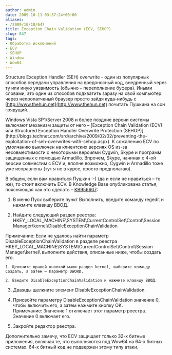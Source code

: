 ```yaml
---
author: admin
date: 2009-10-11 03:37:24+00:00
aliases:
- /2009/10/10/647
title: Exception Chain Validation (ECV, SEHOP)
slug: 647
tags:
- Обработка исключений
- ECV
- SEHOP
- Window
- Wow64
---
```


Structure Exception Handler (SEH) overwrite - один из популярных способов передачи управления на вредоносный код, внедренный через ту или иную уязвимость (обычно – переполнение буфера). Иными словами, это один из способов подхватить заразу на свой компьютер через непропатченый браузер просто зайдя куда-нибудь с [http://www.thehun.net](http://www.thehun.net) почитать Пушкина на сон грядущий.

<!--more-->Windows Vista SP1/Server 2008 и более поздние версии системы включают механизм защиты от него – [Exception Chain Validation (ECV) или Structured Exception Handler Overwrite Protection (SEHOP)](http://blogs.technet.com/srd/archive/2009/02/02/preventing-the-exploitation-of-seh-overwrites-with-sehop.aspx). К сожалению ECV по умолчанию выключен на клиентских версиях OS из-за несовместимости с некоторыми версиями Cygwin, Skype и программ защищенных с помощью Armadillo. Впрочем, Skype, начиная с 4-ой версии совместим с ECV и, вполне возможно, Cygwin и Armadillo тоже уже исправлены (тут я не в курсе, просто предполагаю).

В общем, если вам нравиться Пушкин :-) (да и если не нравиться – то же), то стоит включить ECV. В Knowledge Base опубликована статья, поясняющая как это сделать – [KB956607](http://support.microsoft.com/?scid=kb%3Bru%3B956607&x=21&y=17):

  1. В меню Пуск выберите пункт Выполнить, введите команду regedit и нажмите клавишу ВВОД.

  2. Найдите следующий раздел реестра: HKEY_LOCAL_MACHINE\SYSTEM\CurrentControlSet\Control\Session Manager\kernel\DisableExceptionChainValidation  

Примечание: Если не удалось найти параметр DisableExceptionChainValidation в разделе реестра HKEY_LOCAL_MACHINE\SYSTEM\CurrentControlSet\Control\Session Manager\kernel\ выполните действия, описанные ниже, чтобы создать его.

    1. Щелкните правой кнопкой мыши раздел kernel, выберите команду Создать, а затем — Параметр DWORD.

    2. Введите DisableExceptionChainValidation и нажмите клавишу ВВОД.

  3. Дважды щелкните элемент DisableExceptionChainValidation.

  4. Присвойте параметру DisableExceptionChainValidation значение 0, чтобы включить его, а затем нажмите кнопку ОК.  
Примечание: Значение 1 отключает этот параметр реестра. Значение 0 включает его.

  5. Закройте редактор реестра.

Дополнительно замечу, что ECV защищает только 32-х битные приложения, включая те, что выполняются под Wow64 на 64-х битных системах. 64-х битный код не подвержен этому типу атаки.
